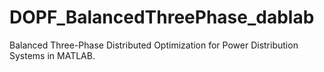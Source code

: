 # DOPF_BalancedThreePhase_dablab
Balanced Three-Phase Distributed Optimization for Power Distribution Systems in MATLAB. 
